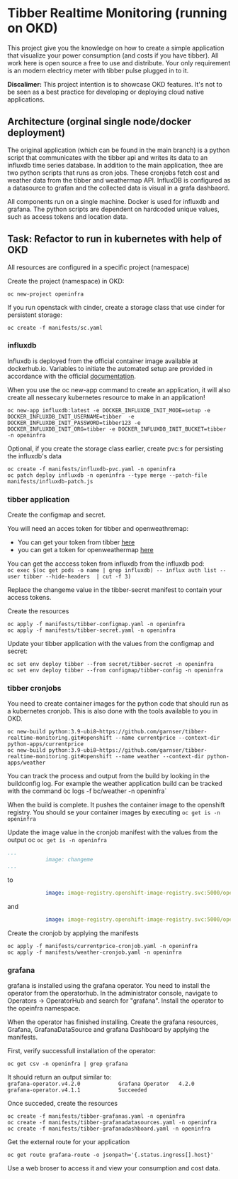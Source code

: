# Tibber Realtime Monitoring (running on OKD)

This project give you the knowledge on how to create a simple application that visualize your power consumption (and costs if you have tibber). All work here is open source a free to use and distribute. Your only requirement is an modern electricy meter with tibber pulse plugged in to it.

**Discalimer:** This project intention is to showcase OKD features. It's not to be seen as a best practice for developing or deploying cloud native applications. 

## Architecture (orginal single node/docker deployment)
The original application (which can be found in the main branch) is a python script that communicates with the tibber api and writes its data to an influxdb time series database. In addition to the main application, thee are two python scripts that runs as cron jobs. These cronjobs fetch cost and weather data from the tibber and weathermap API. InfluxDB is configured as a datasource to grafan and the collected data is visual in a grafa dashbaord.

All components run on a single machine. Docker is used for influxdb and grafana. The python scripts are dependent on hardcoded unique values, such as access tokens and location data.

## Task: Refactor to run in kubernetes with help of OKD

All resources are configured in a specific project (namespace)

Create the project (namespace) in OKD:

``` 
oc new-project openinfra
```

If you run openstack with cinder, create a storage class that use cinder for persistent storage:

```
oc create -f manifests/sc.yaml
```

### influxdb
Influxdb is deployed from the official container image available at dockerhub.io. Variables to initiate the automated setup are provided in accordance with the official [documentation](https://hub.docker.com/_/influxdb).

When you use the oc new-app command to create an application, it will also create all nessecary kubernetes resource to make in an application! 

```
oc new-app influxdb:latest -e DOCKER_INFLUXDB_INIT_MODE=setup -e DOCKER_INFLUXDB_INIT_USERNAME=tibber  -e DOCKER_INFLUXDB_INIT_PASSWORD=tibber123 -e DOCKER_INFLUXDB_INIT_ORG=tibber -e DOCKER_INFLUXDB_INIT_BUCKET=tibber -n openinfra
```

Optional, if you create the storage class earlier, create pvc:s for persisting the influxdb's data
```
oc create -f manifests/influxdb-pvc.yaml -n openinfra
oc patch deploy influxdb -n openinfra --type merge --patch-file manifests/influxdb-patch.js
```
### tibber application
Create the configmap and secret.

You will need an acces token for tibber and openweathremap:

- You can get your token from tibber [here](https://developer.tibber.com/)
- you can get a token for openweathermap [here](https://openweathermap.org/)

You can get the acccess token from influxdb from the influxdb pod:<br>
`oc exec $(oc get pods -o name | grep influxdb) -- influx auth list --user tibber --hide-headers  | cut -f 3)`

Replace the changeme value in the tibber-secret manifest to contain your access tokens.

Create the resources
```
oc apply -f manifests/tibber-configmap.yaml -n openinfra
oc apply -f manifests/tibber-secret.yaml -n openinfra
```

Update your tibber application with the values from the configmap and secret:
```
oc set env deploy tibber --from secret/tibber-secret -n openinfra
oc set env deploy tibber --from configmap/tibber-config -n openinfra
```
### tibber cronjobs
You need to create container images for the python code that should run as a kubernetes cronjob. This is also done with the tools available to you in OKD.

```
oc new-build python:3.9-ubi8~https://github.com/garnser/tibber-realtime-monitoring.git#openshift --name currentprice --context-dir python-apps/currentprice
oc new-build python:3.9-ubi8~https://github.com/garnser/tibber-realtime-monitoring.git#openshift --name weather --context-dir python-apps/weather
```

You can track the process and output from the build by looking in the buildconfig log. For example the weather application build can be tracked with the command òc logs -f bc/weather -n openinfra`

When the build is complete. It pushes the container image to the openshift registry. You should se your container images by executing `oc get is -n openinfra`

Update the image value in the cronjob manifest with the values from the output oc `oc get is -n openinfra`

```yaml
...
            image: changeme
...
```
to
```yaml
            image: image-registry.openshift-image-registry.svc:5000/openinfra/weather
```
and 
```yaml
            image: image-registry.openshift-image-registry.svc:5000/openinfra/currentprice
```

Create the cronjob by applying the manifests

```
oc apply -f manifests/currentprice-cronjob.yaml -n openinfra
oc apply -f manifests/weather-cronjob.yaml -n openinfra
```

### grafana
grafana is installed using the grafana operator. You need to install the operator from the operatorhub. In the administrator console, navigate to Operators -> OperatorHub and search for "grafana". Install the operator to the opeinfra namespace.

When the operator has finished installing. Create the grafana resources, Grafana, GrafanaDataSource and grafana Dashboard by applying the manifests.

First, verify successfull installation of the operator:

`oc get csv -n openinfra | grep grafana`

It should return an output similar to:<br>
`grafana-operator.v4.2.0            Grafana Operator   4.2.0     grafana-operator.v4.1.1            Succeeded`

Once succeded, create the resources
```
oc create -f manifests/tibber-grafanas.yaml -n openinfra
oc create -f manifests/tibber-grafanadatasources.yaml -n openinfra
oc create -f manifests/tibber-grafanadashboard.yaml -n openinfra
```
Get the external route for your application

`oc get route grafana-route -o jsonpath='{.status.ingress[].host}'`

Use a web broser to access it and view your consumption and cost data.
